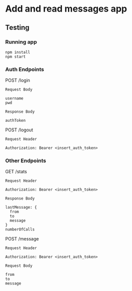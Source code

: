 # Add and read messages app

## Testing

### Running app

```CLI
npm install
npm start
```

### Auth Endpoints

POST /login

```CLI
Request Body

username
pwd
```

```CLI
Response Body

authToken
```

POST /logout

```CLI
Request Header

Authorization: Bearer <insert_auth_token>
```

### Other Endpoints

GET /stats

```CLI
Request Header

Authorization: Bearer <insert_auth_token>
```

```CLI
Response Body

lastMessage: {
  from
  to
  message
}
numberOfCalls
```

POST /message

```CLI
Request Header

Authorization: Bearer <insert_auth_token>
```

```CLI
Request Body

from
to
message
```
